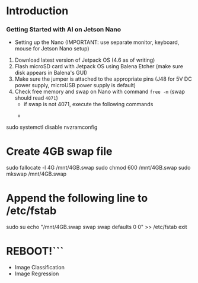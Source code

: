 # Introduction

### Getting Started with AI on Jetson Nano
* Setting up the Nano (IMPORTANT: use separate monitor, keyboard, mouse for Jetson Nano setup)
1. Download latest version of Jetpack OS (4.6 as of writing)
2. Flash microSD card with Jetpack OS using Balena Etcher (make sure disk appears in Balena's GUI)
3. Make sure the jumper is attached to the appropriate pins (J48 for 5V DC power supply, microUSB power supply is default)
4. Check free memory and swap on Nano with command `free -m` (swap should read `4071`)
    * if swap is not 4071, execute the following commands
    * ```# Disable ZRAM:
sudo systemctl disable nvzramconfig

# Create 4GB swap file
sudo fallocate -l 4G /mnt/4GB.swap
sudo chmod 600 /mnt/4GB.swap
sudo mkswap /mnt/4GB.swap

# Append the following line to /etc/fstab
sudo su
echo "/mnt/4GB.swap swap swap defaults 0 0" >> /etc/fstab
exit

# REBOOT!```
* Image Classification
* Image Regression

<!--
**rushil-x-gupta/rushil-x-gupta** is a ✨ _special_ ✨ repository because its `README.md` (this file) appears on your GitHub profile.

Here are some ideas to get you started:

- 🔭 I’m currently working on ...
- 🌱 I’m currently learning ...
- 👯 I’m looking to collaborate on ...
- 🤔 I’m looking for help with ...
- 💬 Ask me about ...
- 📫 How to reach me: ...
- 😄 Pronouns: ...
- ⚡ Fun fact: ...
-->
